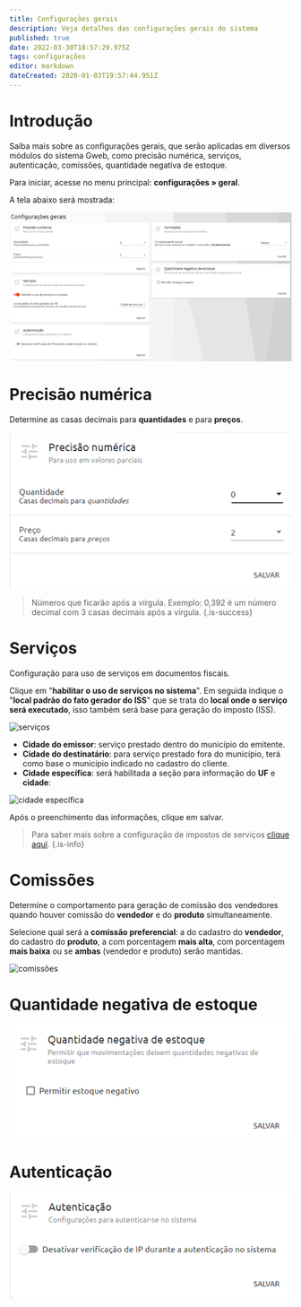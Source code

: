 ```yaml
---
title: Configurações gerais
description: Veja detalhes das configurações gerais do sistema
published: true
date: 2022-03-30T18:57:29.975Z
tags: configurações
editor: markdown
dateCreated: 2020-01-03T19:57:44.951Z
---
```


# Introdução

Saiba mais sobre as configurações gerais, que serão aplicadas em diversos módulos do sistema Gweb, como precisão numérica, serviços, autenticação, comissões, quantidade negativa de estoque.

Para iniciar, acesse no menu principal: **configurações » geral**.

A tela abaixo será mostrada:

![configurações gerais](/config/gerais/configurações_gerais.png)

# Precisão numérica

Determine as casas decimais para **quantidades** e para **preços**.

![precisão numérica](/config/gerais/precisão_numérica.png)

> Números que ficarão após a vírgula. Exemplo: 0,392 é um número decimal com 3 casas decimais após a vírgula.
{.is-success}

# Serviços

Configuração para uso de serviços em documentos fiscais.

Clique em "**habilitar o uso de serviços no sistema**".
Em seguida indique o "**local padrão do fato gerador do ISS**" que se trata do **local onde o serviço será executado**, isso também será base para geração do imposto (ISS).

![serviços](/config/gerais/serviços.png)

- **Cidade do emissor**: serviço prestado dentro do município do emitente.
- **Cidade do destinatário**: para serviço prestado fora do município, terá como base o município indicado no cadastro do cliente.
- **Cidade específica**: será habilitada a seção para informação do **UF** e **cidade**:

![cidade específica](/config/gerais/serviços2.png)

Após o preenchimento das informações, clique em <span class="mat-button mdi "> salvar</span>.

> Para saber mais sobre a configuração de impostos de serviços [clique aqui](/configuracoes/impostos/servicos).
{.is-info}

# Comissões

Determine o comportamento para geração de comissão dos vendedores quando houver comissão do **vendedor** e do **produto** simultaneamente.

Selecione qual será a **comissão preferencial**: a do cadastro do **vendedor**, do cadastro do **produto**, a com porcentagem **mais alta**, com porcentagem **mais baixa** ou se **ambas** (vendedor e produto) serão mantidas.


![comissões](/config/gerais/comissões.png)

# Quantidade negativa de estoque

![quantidade negativa de estoque](/config/gerais/quantidade_negativa_de_estoque.png)

# Autenticação

![autenticação](/config/gerais/autenticação.png)
